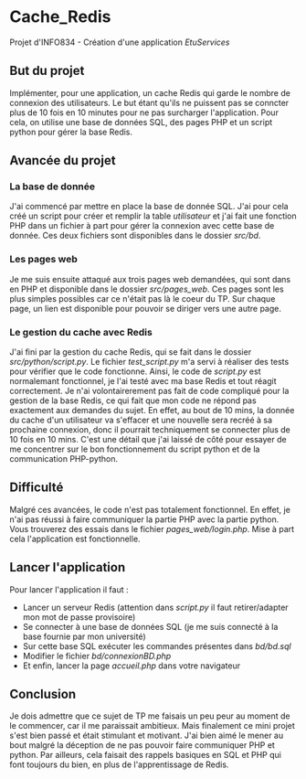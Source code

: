 # Cache_Redis
Projet d'INFO834 - Création d'une application <i>EtuServices</i>

## But du projet
Implémenter, pour une application, un cache Redis qui garde le nombre de connexion des utilisateurs. Le but étant qu'ils ne puissent pas se conncter plus de 10 fois en 10 minutes pour ne pas surcharger l'application. Pour cela, on utilise une base de données SQL, des pages PHP et un script python pour gérer la base Redis.

## Avancée du projet
### La base de donnée
J'ai commencé par mettre en place la base de donnée SQL. J'ai pour cela créé un script pour créer et remplir la table <i>utilisateur</i> et j'ai fait une fonction PHP dans un fichier à part pour gérer la connexion avec cette base de donnée. Ces deux fichiers sont disponibles dans le dossier <i>src/bd</i>.

### Les pages web
Je me suis ensuite attaqué aux trois pages web demandées, qui sont dans en PHP et disponible dans le dossier <i>src/pages_web</i>. Ces pages sont les plus simples possibles car ce n'était pas là le coeur du TP. Sur chaque page, un lien est disponible pour pouvoir se diriger vers une autre page.

### Le gestion du cache avec Redis
J'ai fini par la gestion du cache Redis, qui se fait dans le dossier <i>src/python/script.py</i>. Le fichier <i>test_script.py</i> m'a servi à réaliser des tests pour vérifier que le code fonctionne. Ainsi, le code de <i>script.py</i> est normalemant fonctionnel, je l'ai testé avec ma base Redis et tout réagit correctement. Je n'ai volontairerement pas fait de code compliqué pour la gestion de la base Redis, ce qui fait que mon code ne répond pas exactement aux demandes du sujet. En effet, au bout de 10 mins, la donnée du cache d'un utilisateur va s'effacer et une nouvelle sera recréé à sa prochaine connexion, donc il pourrait techniquement se connecter plus de 10 fois en 10 mins. C'est une détail que j'ai laissé de côté pour essayer de me concentrer sur le bon fonctionnement du script python et de la communication PHP-python.

## Difficulté
Malgré ces avancées, le code n'est pas totalement fonctionnel. En effet, je n'ai pas réussi à faire communiquer la partie PHP avec la partie python. Vous trouverez des essais dans le fichier <i>pages_web/login.php</i>. Mise à part cela l'application est fonctionnelle.

## Lancer l'application
Pour lancer l'application il faut :
<ul>
<li>Lancer un serveur Redis (attention dans <i>script.py</i> il faut retirer/adapter mon mot de passe provisoire)</li>
<li>Se connecter à une base de données SQL (je me suis connecté à la base fournie par mon université)</li>
<li>Sur cette base SQL exécuter les commandes présentes dans <i>bd/bd.sql</i></li>
<li>Modifier le fichier <i>bd/connexionBD.php</i></li>
<li>Et enfin, lancer la page <i>accueil.php</i> dans votre navigateur</li>
</ul>

## Conclusion
Je dois admettre que ce sujet de TP me faisais un peu peur au moment de le commencer, car il me paraissait ambitieux. Mais finalement ce mini projet s'est bien passé et était stimulant et motivant. J'ai bien aimé le mener au bout malgré la déception de ne pas pouvoir faire communiquer PHP et python. Par ailleurs, cela faisait des rappels basiques en SQL et PHP qui font toujours du bien, en plus de l'apprentissage de Redis.

